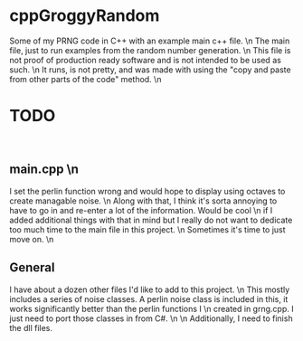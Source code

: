 # cppGroggyRandom

<p>

Some of my PRNG code in C++ with an example main c++ file. \n
The main file, just to run examples from the random number generation. \n
This file is not proof of production ready software and is not intended to be used as such. \n
It runs, is not pretty, and was made with using the "copy and paste from other parts of the code" method. \n




</p>


</hr>
</hr>


# TODO
</br>

<p>

## main.cpp \n

I set the perlin function wrong and would hope to display using octaves to create managable noise. \n
Along with that, I think it's sorta annoying to have to go in and re-enter a lot of the information. Would be cool \n
if I added additional things with that in mind but I really do not want to dedicate too much time to the main file in this project. \n
Sometimes it's time to just move on. \n

</hr>


## General


I have about a dozen other files I'd like to add to this project. \n
This mostly includes a series of noise classes. A perlin noise class is included in this, it works significantly better than the perlin functions I \n
created in grng.cpp. I just need to port those classes in from C#. \n
 \n
Additionally, I need to finish the dll files.

</p>

